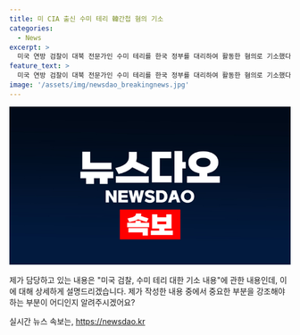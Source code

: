 ```yaml
---
title: 미 CIA 출신 수미 테리 韓간첩 혐의 기소
categories:
  - News
excerpt: >
  미국 연방 검찰이 대북 전문가인 수미 테리를 한국 정부를 대리하여 활동한 혐의로 기소했다. 수미 테리는 대가로 한국 정부로부터 고가의 저녁 식사와 명품 가방 등을 받았다는 것으로 알려졌다. 그녀는 미국에서의 경력 뒤에 2013년부터 한국 정부의 대리로 활동했으며, 2950달러 상당의 명품과 수많은 뒷돈을 받았다는 혐의를 받았다. 해당 기간 동안 한국 정부의 정책을 옹호하기 위해 언론에 출연하거나 기고한 것으로 보고되었다.
feature_text: >
  미국 연방 검찰이 대북 전문가인 수미 테리를 한국 정부를 대리하여 활동한 혐의로 기소했다. 수미 테리는 대가로 한국 정부로부터 고가의 저녁 식사와 명품 가방 등을 받았다는 것으로 알려졌다. 그녀는 미국에서의 경력 뒤에 2013년부터 한국 정부의 대리로 활동했으며, 2950달러 상당의 명품과 수많은 뒷돈을 받았다는 혐의를 받았다. 해당 기간 동안 한국 정부의 정책을 옹호하기 위해 언론에 출연하거나 기고한 것으로 보고되었다.
image: '/assets/img/newsdao_breakingnews.jpg'
---
```


<p><img src="/assets/img/newsdao_breakingnews.jpg" alt="implanttips 속보" /></p>

<p>제가 담당하고 있는 내용은 "미국 검찰, 수미 테리 대한 기소 내용"에 관한 내용인데, 이에 대해 상세하게 설명드리겠습니다. 제가 작성한 내용 중에서 중요한 부분을 강조해야 하는 부분이 어디인지 알려주시겠어요?</p>
실시간 뉴스 속보는, <a href="https://newsdao.kr" rel="dofollow">https://newsdao.kr</a>


